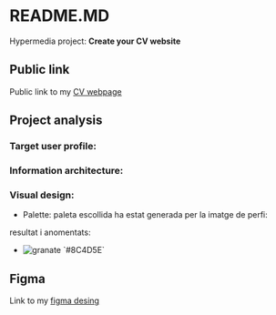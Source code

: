 # README.MD
Hypermedia project: **Create your CV website**

## Public link
Public link to my [CV webpage](https://oleksandrarman.github.io/)

## Project analysis
### Target user profile:
### Information architecture:
### Visual design:
* Palette:
paleta escollida ha estat generada per la imatge de perfi:

resultat i anomentats:

- ![granate]([https://placehold.co/15x15/f03c15/f03c15.png](https://readme-swatches.vercel.app/8C4D5E)) `#8C4D5E`


## Figma
Link to my [figma desing](https://oleksandrarman.github.io/)
